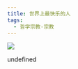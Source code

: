 ```yaml
---
title: 世界上最快乐的人
tags:
  - 哲学宗教-宗教
---
```


![](https://wfqqreader-1252317822.image.myqcloud.com/cover/188/38458188/s_38458188.jpg)

undefined